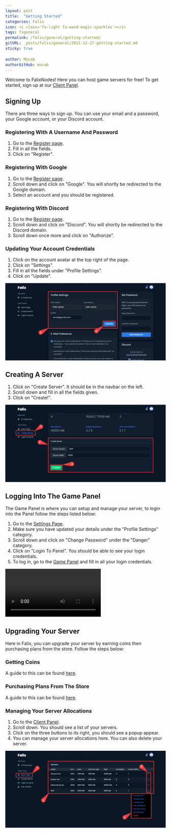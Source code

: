 ```yaml
---
layout: post
title:  "Getting Started"
categories: Falix
icon: <i class='fa-light fa-wand-magic-sparkles'></i>
tags: fxgeneral
permalink: /falix/general/getting-started/
gitURL: _posts/falix/general/2021-12-27-getting-started.md
sticky: true

author: Mocab
authorGitHub: mocab
---
```


Welcome to FalixNodes! Here you can host game servers for free! To get started, sign up at our [Client Panel](https://client.falixnodes.net/auth/register).

## Signing Up
There are three ways to sign up. You can use your email and a password, your Google account, or your Discord account.

### Registering With A Username And Password

1. Go to the [Register page](https://client.falixnodes.net/auth/register).
2. Fill in all the fields.
3. Click on "Register".

### Registering With Google

1. Go to the [Register page](https://client.falixnodes.net/auth/register).
2. Scroll down and click on "Google". You will shortly be redirected to the Google domain.
3. Select an account and you should be registered.

### Registering With Discord

1. Go to the [Register page](https://client.falixnodes.net/auth/register).
2. Scroll down and click on "Discord". You will shortly be redirected to the Discord domain.
3. Scroll down once more and click on "Authorize".

### Updating Your Account Credentials

1. Click on the account avatar at the top right of the page.
2. Click on "Settings".
3. Fill in all the fields under "Profile Settings".
4. Click on "Update".

![image](../../../assets/images/posts/falix/getting-started/updating-account-credentials.png)

## Creating A Server

1. Click on "Create Server". It should be in the navbar on the left.
2. Scroll down and fill in all the fields given.
3. Click on "Create!".

![image](../../../assets/images/posts/falix/getting-started/creating-server.png)

## Logging Into The Game Panel
The Game Panel is where you can setup and manage your server, to login into the Panel follow the steps listed below:

1. Go to the [Settings Page](https://client.falixnodes.net/profile/settings).
2. Make sure you have updated your details under the "Profile Settings" category.
3. Scroll down and click on "Change Password" under the "Danger" category.
4. Click on "Login To Panel". You should be able to see your login credentials.
5. To log in, go to the [Game Panel](https://panel.falixnodes.net) and fill in all your login credentials.

<video controls preload="auto"><source
 src="../../../assets/videos/getting-started/reset-panel-password.webm" type="video/webm"
 /></video>

## Upgrading Your Server

Here in Falix, you can upgrade your server by earning coins then purchasing plans from the store. Follow the steps below:

### Getting Coins

A guide to this can be found [here](https://help.falixnodes.net/falix/general/getting-coins/).

### Purchasing Plans From The Store

A guide to this can be found [here](https://help.falixnodes.net/falix/general/buying-items-from-the-store/).

### Managing Your Server Allocations

1. Go to the [Client Panel](https://client.falixnodes.net).
2. Scroll down. You should see a list of your servers.
3. Click on the three buttons to its right, you should see a popup appear.
4. You can manage your server allocations here. You can also delete your server.

![image](../../../assets/images/posts/falix/getting-started/managing-allocations.png)